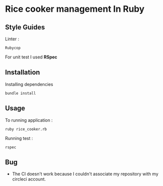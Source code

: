 # Rice cooker management In Ruby 

## Style Guides
Linter : 
```
Rubycop 
```

For unit test I used **RSpec** 

## Installation
Installing dependencies 
```
bundle install
```

## Usage
To running application : 
```
ruby rice_cooker.rb
```

Running test : 
```
rspec
````

## Bug 
* The CI doesn't work because I couldn't associate my repository with my circleci account. 
